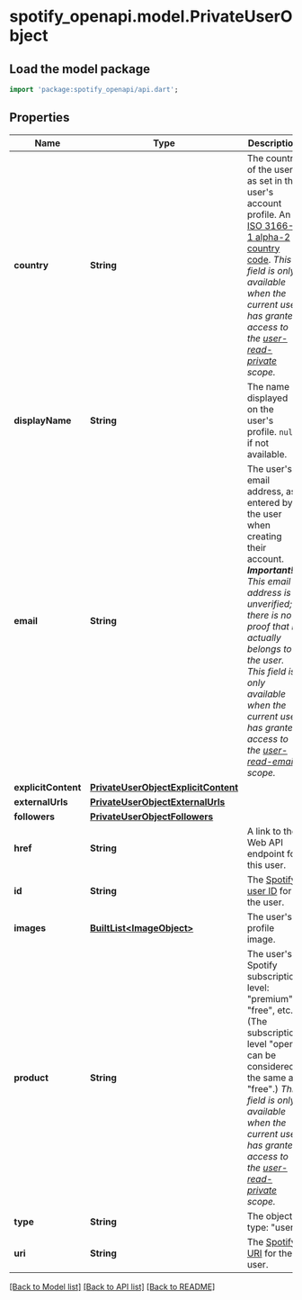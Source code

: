 # spotify_openapi.model.PrivateUserObject

## Load the model package
```dart
import 'package:spotify_openapi/api.dart';
```

## Properties
Name | Type | Description | Notes
------------ | ------------- | ------------- | -------------
**country** | **String** | The country of the user, as set in the user's account profile. An [ISO 3166-1 alpha-2 country code](http://en.wikipedia.org/wiki/ISO_3166-1_alpha-2). _This field is only available when the current user has granted access to the [user-read-private](/documentation/web-api/concepts/scopes/#list-of-scopes) scope._  | [optional] 
**displayName** | **String** | The name displayed on the user's profile. `null` if not available.  | [optional] 
**email** | **String** | The user's email address, as entered by the user when creating their account. _**Important!** This email address is unverified; there is no proof that it actually belongs to the user._ _This field is only available when the current user has granted access to the [user-read-email](/documentation/web-api/concepts/scopes/#list-of-scopes) scope._  | [optional] 
**explicitContent** | [**PrivateUserObjectExplicitContent**](PrivateUserObjectExplicitContent.md) |  | [optional] 
**externalUrls** | [**PrivateUserObjectExternalUrls**](PrivateUserObjectExternalUrls.md) |  | [optional] 
**followers** | [**PrivateUserObjectFollowers**](PrivateUserObjectFollowers.md) |  | [optional] 
**href** | **String** | A link to the Web API endpoint for this user.  | [optional] 
**id** | **String** | The [Spotify user ID](/documentation/web-api/concepts/spotify-uris-ids) for the user.  | [optional] 
**images** | [**BuiltList&lt;ImageObject&gt;**](ImageObject.md) | The user's profile image. | [optional] 
**product** | **String** | The user's Spotify subscription level: \"premium\", \"free\", etc. (The subscription level \"open\" can be considered the same as \"free\".) _This field is only available when the current user has granted access to the [user-read-private](/documentation/web-api/concepts/scopes/#list-of-scopes) scope._  | [optional] 
**type** | **String** | The object type: \"user\"  | [optional] 
**uri** | **String** | The [Spotify URI](/documentation/web-api/concepts/spotify-uris-ids) for the user.  | [optional] 

[[Back to Model list]](../README.md#documentation-for-models) [[Back to API list]](../README.md#documentation-for-api-endpoints) [[Back to README]](../README.md)


